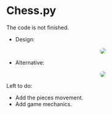 # Chess.py

The code is not finished.

* Design: <br/>
<div align="center">
  <img style="border-radius:10px;" src="https://github.com/Milton-Avila/Chess.py/assets/79611719/a98cac4a-4928-4ba4-8eb0-7dc319252e3d"/>
</div>

* Alternative: <br/>
<div align="center">
 <img style="border-radius:10px;" src="https://github.com/Milton-Avila/Chess.py/assets/79611719/f8672c30-cc3e-4958-9b2c-e65349a23750"/>
</div>

Left to do:
* Add the pieces movement.
* Add game mechanics.
